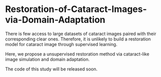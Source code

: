 # Restoration-of-Cataract-Images-via-Domain-Adaptation
There is few access to large datasets of cataract images paired with their corresponding clear ones. Therefore, it is unlikely to build a restoration model for cataract image through supervised learning.

Here, we propose a unsupervised restoration method via cataract-like image simulation and domain adaptation.

The code of this study will be released soon.
